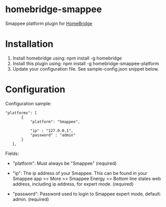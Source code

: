 # homebridge-smappee
Smappee platform plugin for [HomeBridge](https://github.com/nfarina/homebridge)

# Installation


1. Install homebridge using: npm install -g homebridge
2. Install this plugin using: npm install -g homebridge-smappee-platform
3. Update your configuration file. See sample-config.json snippet below. 


# Configuration

Configuration sample:

 ```
"platforms": [
		{
			"platform": "Smappee",
			
			"ip" : "127.0.0.1",
			"password" : "admin"
		}
	],

```

Fields: 

* "platform": Must always be "Smappee" (required)

* "ip": The ip address of your Smappee. This can be found in your Smappee app >> More >> Smappee Energy >> Bottom line states web address, including ip address, for expert mode. (required)
* "password": Password used to login to Smappee expert mode, default: admin. (required)
